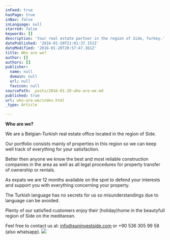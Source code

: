 ```yaml
---
inFeed: true
hasPage: true
inNav: false
inLanguage: null
starred: false
keywords: []
description: 'Your real estate partner in the region of Side, Turkey.'
datePublished: '2016-01-20T21:01:37.151Z'
dateModified: '2016-01-20T20:57:47.361Z'
title: Who are we?
author: []
authors: []
publisher:
  name: null
  domain: null
  url: null
  favicon: null
sourcePath: _posts/2016-01-20-who-are-we.md
published: true
url: who-are-we/index.html
_type: Article

---
```

**Who are we?**

We are a Belgian-Turkish real estate office located in the region of Side.

Our portfolio consists mainly of properties in this region so we can keep well track of everything for your satisfaction.

Better then anyone we know the best and most reliable construction companies in the area as well as all legal procedures for property transfer of ownership or rentals.

As expats we are 12 months available on the spot to defend your interests and support you with everything concerning your property.

The Turkish language has no secrets for us so misunderstandings due to language can be avoided.

Plenty of our satisfied customers enjoy their (holiday)home in the beautyfull region of Side on the meditarean.

Feel free to contact us at: info@suninvestside.com or +90 536 305 99 58 (also whatsapp).
![](https://the-grid-user-content.s3-us-west-2.amazonaws.com/e7ebece2-7e3e-4195-99f4-2157af402f6a.jpg)